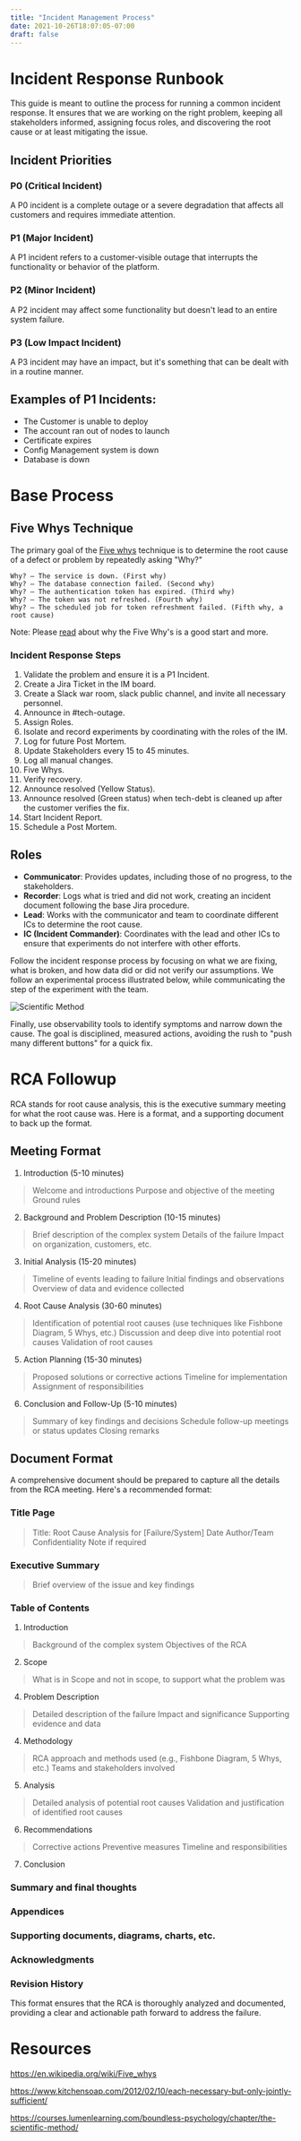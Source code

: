 ```yaml
---
title: "Incident Management Process"
date: 2021-10-26T18:07:05-07:00
draft: false
---
```


# Incident Response Runbook

This guide is meant to outline the process for running a common incident response. It ensures that we are working on the right problem, keeping all stakeholders informed, assigning focus roles, and discovering the root cause or at least mitigating the issue.

## Incident Priorities

### P0 (Critical Incident)
A P0 incident is a complete outage or a severe degradation that affects all customers and requires immediate attention.

### P1 (Major Incident)
A P1 incident refers to a customer-visible outage that interrupts the functionality or behavior of the platform.

### P2 (Minor Incident)
A P2 incident may affect some functionality but doesn't lead to an entire system failure.

### P3 (Low Impact Incident)
A P3 incident may have an impact, but it's something that can be dealt with in a routine manner.

## Examples of P1 Incidents:

* The Customer is unable to deploy
* The account ran out of nodes to launch
* Certificate expires
* Config Management system is down
* Database is down

# Base Process

## Five Whys Technique

The primary goal of the [Five whys](https://en.wikipedia.org/wiki/Five_whys) technique is to determine the root cause of a defect or problem by repeatedly asking "Why?"

```
Why? – The service is down. (First why)
Why? – The database connection failed. (Second why)
Why? – The authentication token has expired. (Third why)
Why? – The token was not refreshed. (Fourth why)
Why? – The scheduled job for token refreshment failed. (Fifth why, a root cause)
```

Note: Please [read](https://www.kitchensoap.com/2012/02/10/each-necessary-but-only-jointly-sufficient/) about why the Five Why's is a good start and more.

### Incident Response Steps

1. Validate the problem and ensure it is a P1 Incident.
2. Create a Jira Ticket in the IM board.
3. Create a Slack war room, slack public channel, and invite all necessary personnel.
4. Announce in #tech-outage.
5. Assign Roles.
6. Isolate and record experiments by coordinating with the roles of the IM.
7. Log for future Post Mortem.
8. Update Stakeholders every 15 to 45 minutes.
9. Log all manual changes.
10. Five Whys.
11. Verify recovery.
12. Announce resolved (Yellow Status).
13. Announce resolved (Green status) when tech-debt is cleaned up after the customer verifies the fix.
14. Start Incident Report.
15. Schedule a Post Mortem.

## Roles

* **Communicator**: Provides updates, including those of no progress, to the stakeholders.
* **Recorder**: Logs what is tried and did not work, creating an incident document following the base Jira procedure.
* **Lead**: Works with the communicator and team to coordinate different ICs to determine the root cause.
* **IC (Incident Commander)**: Coordinates with the lead and other ICs to ensure that experiments do not interfere with other efforts.

Follow the incident response process by focusing on what we are fixing, what is broken, and how data did or did not verify our assumptions. We follow an experimental process illustrated below, while communicating the step of the experiment with the team.

![Scientific Method](/blog/img/process.png)

Finally, use observability tools to identify symptoms and narrow down the cause. The goal is disciplined, measured actions, avoiding the rush to "push many different buttons" for a quick fix.



# RCA Followup

RCA stands for root cause analysis, this is the executive summary meeting for what the root cause was. Here is a format, and a supporting document to back up the format.

## Meeting Format
1. Introduction (5-10 minutes)
> Welcome and introductions
> Purpose and objective of the meeting
> Ground rules

2. Background and Problem Description (10-15 minutes)
> Brief description of the complex system
> Details of the failure
> Impact on organization, customers, etc.

3. Initial Analysis (15-20 minutes)
> Timeline of events leading to failure
> Initial findings and observations
> Overview of data and evidence collected

4. Root Cause Analysis (30-60 minutes)
> Identification of potential root causes (use techniques like Fishbone Diagram, 5 Whys, etc.)
> Discussion and deep dive into potential root causes
> Validation of root causes

5. Action Planning (15-30 minutes)
> Proposed solutions or corrective actions
> Timeline for implementation
> Assignment of responsibilities

6. Conclusion and Follow-Up (5-10 minutes)
> Summary of key findings and decisions
> Schedule follow-up meetings or status updates
> Closing remarks

## Document Format
A comprehensive document should be prepared to capture all the details from the RCA meeting. Here's a recommended format:


### Title Page
> Title: Root Cause Analysis for [Failure/System]
> Date
> Author/Team
> Confidentiality Note if required


### Executive Summary
> Brief overview of the issue and key findings

### Table of Contents

1. Introduction
> Background of the complex system
> Objectives of the RCA

2. Scope
> What is in Scope and not in scope, to support what the problem was

4. Problem Description
> Detailed description of the failure
> Impact and significance
> Supporting evidence and data

4. Methodology
> RCA approach and methods used (e.g., Fishbone Diagram, 5 Whys, etc.)
> Teams and stakeholders involved

5. Analysis
> Detailed analysis of potential root causes
> Validation and justification of identified root causes

6. Recommendations
> Corrective actions
> Preventive measures
> Timeline and responsibilities

7. Conclusion

### Summary and final thoughts
### Appendices
### Supporting documents, diagrams, charts, etc.
### Acknowledgments
### Revision History



This format ensures that the RCA is thoroughly analyzed and documented, providing a clear and actionable path forward to address the failure.



# Resources 

https://en.wikipedia.org/wiki/Five_whys

https://www.kitchensoap.com/2012/02/10/each-necessary-but-only-jointly-sufficient/

https://courses.lumenlearning.com/boundless-psychology/chapter/the-scientific-method/




